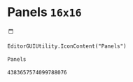 # Panels `16x16`
<img src="/img/Panels.png" width=16 height=16>

``` CSharp
EditorGUIUtility.IconContent("Panels")
```
```
Panels
```
```
4383657574099788076
```
